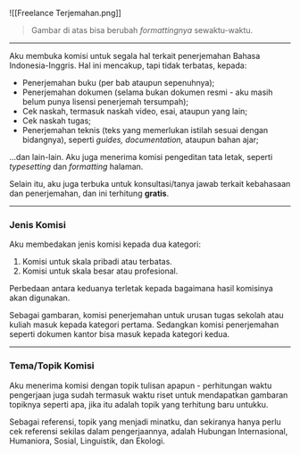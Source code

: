 ![[Freelance Terjemahan.png]]

> Gambar di atas bisa berubah *formattingnya* sewaktu-waktu.

---

Aku membuka komisi untuk segala hal terkait penerjemahan Bahasa Indonesia-Inggris. Hal ini mencakup, tapi tidak terbatas, kepada:

- Penerjemahan buku (per bab ataupun sepenuhnya);
- Penerjemahan dokumen (selama bukan dokumen resmi - aku masih belum punya lisensi penerjemah tersumpah);
- Cek naskah, termasuk naskah video, esai, ataupun yang lain;
- Cek naskah tugas;
- Penerjemahan teknis (teks yang memerlukan istilah sesuai dengan bidangnya), seperti *guides, documentation,* ataupun bahan ajar;

...dan lain-lain. Aku juga menerima komisi pengeditan tata letak, seperti *typesetting* dan *formatting* halaman.

Selain itu, aku juga terbuka untuk konsultasi/tanya jawab terkait kebahasaan dan penerjemahan, dan ini terhitung **gratis**.

---

### Jenis Komisi

Aku membedakan jenis komisi kepada dua kategori:

1. Komisi untuk skala pribadi atau terbatas.
2. Komisi untuk skala besar atau profesional.

Perbedaan antara keduanya terletak kepada bagaimana hasil komisinya akan digunakan.

Sebagai gambaran, komisi penerjemahan untuk urusan tugas sekolah atau kuliah masuk kepada kategori pertama. Sedangkan komisi penerjemahan seperti dokumen kantor bisa masuk kepada kategori kedua.




---

### Tema/Topik Komisi

Aku menerima komisi dengan topik tulisan apapun - perhitungan waktu pengerjaan juga sudah termasuk waktu riset untuk mendapatkan gambaran topiknya seperti apa, jika itu adalah topik yang terhitung baru untukku.

Sebagai referensi, topik yang menjadi minatku, dan sekiranya hanya perlu cek referensi sekilas dalam pengerjaannya, adalah Hubungan Internasional, Humaniora, Sosial, Linguistik, dan Ekologi.

